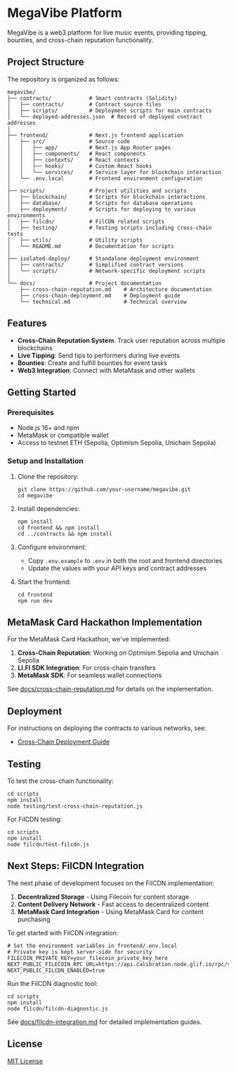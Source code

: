 # MegaVibe Platform

MegaVibe is a web3 platform for live music events, providing tipping, bounties, and cross-chain reputation functionality.

## Project Structure

The repository is organized as follows:

```
megavibe/
├── contracts/            # Smart contracts (Solidity)
│   ├── contracts/        # Contract source files
│   ├── scripts/          # Deployment scripts for main contracts
│   └── deployed-addresses.json  # Record of deployed contract addresses
│
├── frontend/             # Next.js frontend application
│   ├── src/              # Source code
│   │   ├── app/          # Next.js App Router pages
│   │   ├── components/   # React components
│   │   ├── contexts/     # React contexts
│   │   ├── hooks/        # Custom React hooks
│   │   └── services/     # Service layer for blockchain interaction
│   └── .env.local        # Frontend environment configuration
│
├── scripts/              # Project utilities and scripts
│   ├── blockchain/       # Scripts for blockchain interactions
│   ├── database/         # Scripts for database operations
│   ├── deployment/       # Scripts for deploying to various environments
│   ├── filcdn/           # FilCDN related scripts
│   ├── testing/          # Testing scripts including cross-chain tests
│   ├── utils/            # Utility scripts
│   └── README.md         # Documentation for scripts
│
├── isolated-deploy/      # Standalone deployment environment
│   ├── contracts/        # Simplified contract versions
│   └── scripts/          # Network-specific deployment scripts
│
└── docs/                 # Project documentation
    ├── cross-chain-reputation.md    # Architecture documentation
    ├── cross-chain-deployment.md    # Deployment guide
    └── technical.md                 # Technical overview
```

## Features

- **Cross-Chain Reputation System**: Track user reputation across multiple blockchains
- **Live Tipping**: Send tips to performers during live events
- **Bounties**: Create and fulfill bounties for event tasks
- **Web3 Integration**: Connect with MetaMask and other wallets

## Getting Started

### Prerequisites

- Node.js 16+ and npm
- MetaMask or compatible wallet
- Access to testnet ETH (Sepolia, Optimism Sepolia, Unichain Sepolia)

### Setup and Installation

1. Clone the repository:

   ```
   git clone https://github.com/your-username/megavibe.git
   cd megavibe
   ```

2. Install dependencies:

   ```
   npm install
   cd frontend && npm install
   cd ../contracts && npm install
   ```

3. Configure environment:

   - Copy `.env.example` to `.env` in both the root and frontend directories
   - Update the values with your API keys and contract addresses

4. Start the frontend:
   ```
   cd frontend
   npm run dev
   ```

## MetaMask Card Hackathon Implementation

For the MetaMask Card Hackathon, we've implemented:

1. **Cross-Chain Reputation**: Working on Optimism Sepolia and Unichain Sepolia
2. **LI.FI SDK Integration**: For cross-chain transfers
3. **MetaMask SDK**: For seamless wallet connections

See [docs/cross-chain-reputation.md](docs/cross-chain-reputation.md) for details on the implementation.

## Deployment

For instructions on deploying the contracts to various networks, see:

- [Cross-Chain Deployment Guide](docs/cross-chain-deployment.md)

## Testing

To test the cross-chain functionality:

```
cd scripts
npm install
node testing/test-cross-chain-reputation.js
```

For FilCDN testing:

```
cd scripts
npm install
node filcdn/test-filcdn.js
```

## Next Steps: FilCDN Integration

The next phase of development focuses on the FilCDN implementation:

1. **Decentralized Storage** - Using Filecoin for content storage
2. **Content Delivery Network** - Fast access to decentralized content
3. **MetaMask Card Integration** - Using MetaMask Card for content purchasing

To get started with FilCDN integration:

```
# Set the environment variables in frontend/.env.local
# Private key is kept server-side for security
FILECOIN_PRIVATE_KEY=your_filecoin_private_key_here
NEXT_PUBLIC_FILECOIN_RPC_URL=https://api.calibration.node.glif.io/rpc/v1
NEXT_PUBLIC_FILCDN_ENABLED=true
```

Run the FilCDN diagnostic tool:

```
cd scripts
npm install
node filcdn/filcdn-diagnostic.js
```

See [docs/filcdn-integration.md](docs/filcdn-integration.md) for detailed implementation guides.

## License

[MIT License](LICENSE)
